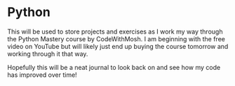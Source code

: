 # Python
This will be used to store projects and exercises as I work my way through the Python Mastery course by CodeWithMosh.
I am beginning with the free video on YouTube but will likely just end up buying the course tomorrow and working through it that way.

Hopefully this will be a neat journal to look back on and see how my code has improved over time!

